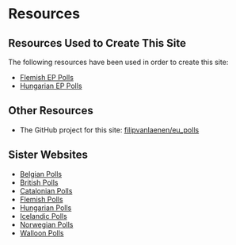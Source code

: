 # Resources

## Resources Used to Create This Site

The following resources have been used in order to create this site:

+ [Flemish EP Polls](https://filipvanlaenen.github.io/flemish_ep_polls/)
+ [Hungarian EP Polls](https://filipvanlaenen.github.io/hungarian_ep_polls/)

## Other Resources

+ The GitHub project for this site: [filipvanlaenen/eu_polls](https://github.com/filipvanlaenen/eu_polls)

## Sister Websites

+ [Belgian Polls](https://filipvanlaenen.github.io/belgian_polls/)
+ [British Polls](https://filipvanlaenen.github.io/british_polls/)
+ [Catalonian Polls](https://filipvanlaenen.github.io/catalonian_polls/)
+ [Flemish Polls](https://filipvanlaenen.github.io/flemish_polls/)
+ [Hungarian Polls](https://filipvanlaenen.github.io/hungarian_polls/)
+ [Icelandic Polls](https://filipvanlaenen.github.io/icelandic_polls/)
+ [Norwegian Polls](https://filipvanlaenen.github.io/norwegian_polls/)
+ [Walloon Polls](https://filipvanlaenen.github.io/walloon_polls/)
